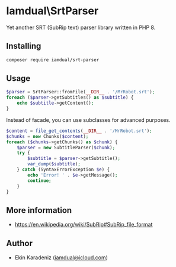 # Iamdual\SrtParser

Yet another SRT (SubRip text) parser library written in PHP 8.

## Installing
```bash
composer require iamdual/srt-parser
```

## Usage
```php
$parser = SrtParser::fromFile(__DIR__ . '/MrRobot.srt');
foreach ($parser->getSubtitles() as $subtitle) {
    echo $subtitle->getContent();
}
```

Instead of facade, you can use subclasses for advanced purposes.
```php
$content = file_get_contents(__DIR__ . '/MrRobot.srt');
$chunks = new Chunks($content);
foreach ($chunks->getChunks() as $chunk) {
    $parser = new SubtitleParser($chunk);
    try {
        $subtitle = $parser->getSubtitle();
        var_dump($subtitle);
    } catch (SyntaxErrorException $e) {
        echo 'Error! ' . $e->getMessage();
        continue;
    }
}
```

## More information
- https://en.wikipedia.org/wiki/SubRip#SubRip_file_format

## Author
- Ekin Karadeniz (iamdual@icloud.com)